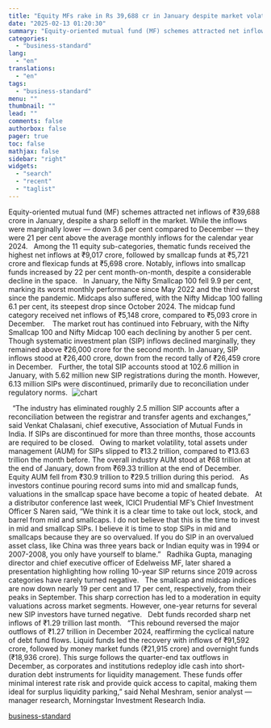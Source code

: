 ```yaml
---
title: "Equity MFs rake in Rs 39,688 cr in January despite market volatility"
date: "2025-02-13 01:20:30"
summary: "Equity-oriented mutual fund (MF) schemes attracted net inflows of ₹39,688 crore in January, despite a sharp selloff in the market. While the inflows were marginally lower — down 3.6 per cent compared to December — they were 21 per cent above the average monthly inflows for the calendar year 2024...."
categories:
  - "business-standard"
lang:
  - "en"
translations:
  - "en"
tags:
  - "business-standard"
menu: ""
thumbnail: ""
lead: ""
comments: false
authorbox: false
pager: true
toc: false
mathjax: false
sidebar: "right"
widgets:
  - "search"
  - "recent"
  - "taglist"
---
```


Equity-oriented mutual fund (MF) schemes attracted net inflows of ₹39,688 crore in January, despite a sharp selloff in the market. While the inflows were marginally lower — down 3.6 per cent compared to December — they were 21 per cent above the average monthly inflows for the calendar year 2024.
 
Among the 11 equity sub-categories, thematic funds received the highest net inflows at ₹9,017 crore, followed by smallcap funds at ₹5,721 crore and flexicap funds at ₹5,698 crore. Notably, inflows into smallcap funds increased by 22 per cent month-on-month, despite a considerable decline in the space.
 
In January, the Nifty Smallcap 100 fell 9.9 per cent, marking its worst monthly performance since May 2022 and the third worst since the pandemic. Midcaps also suffered, with the Nifty Midcap 100 falling 6.1 per cent, its steepest drop since October 2024. The midcap fund category received net inflows of ₹5,148 crore, compared to ₹5,093 crore in December. 
 
The market rout has continued into February, with the Nifty Smallcap 100 and Nifty Midcap 100 each declining by another 5 per cent.
 
Though systematic investment plan (SIP) inflows declined marginally, they remained above ₹26,000 crore for the second month. In January, SIP inflows stood at ₹26,400 crore, down from the record tally of ₹26,459 crore in December.
 
Further, the total SIP accounts stood at 102.6 million in January, with 5.62 million new SIP registrations during the month. However, 6.13 million SIPs were discontinued, primarily due to reconciliation under regulatory norms. 
![chart](data:image/gif;base64,R0lGODlhAQABAIAAAAAAAP///yH5BAEAAAAALAAAAAABAAEAAAIBRAA7)![chart](https://bsmedia.business-standard.com/_media/bs/img/article/2025-02/12/full/1739380689-9324.jpg?im=Resize=(640,480))

 
“The industry has eliminated roughly 2.5 million SIP accounts after a reconciliation between the registrar and transfer agents and exchanges,” said Venkat Chalasani, chief executive, Association of Mutual Funds in India. If SIPs are discontinued for more than three months, those accounts are required to be closed.
 
Owing to market volatility, total assets under management (AUM) for SIPs slipped to ₹13.2 trillion, compared to ₹13.63 trillion the month before. The overall industry AUM stood at ₹68 trillion at the end of January, down from ₹69.33 trillion at the end of December. Equity AUM fell from ₹30.9 trillion to ₹29.5 trillion during this period.
 
As investors continue pouring record sums into mid and smallcap funds, valuations in the smallcap space have become a topic of heated debate.
 
At a distributor conference last week, ICICI Prudential MF’s Chief Investment Officer S Naren said, “We think it is a clear time to take out lock, stock, and barrel from mid and smallcaps. I do not believe that this is the time to invest in mid and smallcap SIPs. I believe it is time to stop SIPs in mid and smallcaps because they are so overvalued. If you do SIP in an overvalued asset class, like China was three years back or Indian equity was in 1994 or 2007-2008, you only have yourself to blame.”
 
Radhika Gupta, managing director and chief executive officer of Edelweiss MF, later shared a presentation highlighting how rolling 10-year SIP returns since 2019 across categories have rarely turned negative.
 
The smallcap and midcap indices are now down nearly 19 per cent and 17 per cent, respectively, from their peaks in September. This sharp correction has led to a moderation in equity valuations across market segments. However, one-year returns for several new SIP investors have turned negative.
 
Debt funds recorded sharp net inflows of ₹1.29 trillion last month.
 
“This rebound reversed the major outflows of ₹1.27 trillion in December 2024, reaffirming the cyclical nature of debt fund flows. Liquid funds led the recovery with inflows of ₹91,592 crore, followed by money market funds (₹21,915 crore) and overnight funds (₹18,936 crore). This surge follows the quarter-end tax outflows in December, as corporates and institutions redeploy idle cash into short-duration debt instruments for liquidity management. These funds offer minimal interest rate risk and provide quick access to capital, making them ideal for surplus liquidity parking,” said Nehal Meshram, senior analyst — manager research, Morningstar Investment Research India.

[business-standard](https://www.business-standard.com/markets/mutual-fund/equity-mfs-see-inflow-of-rs-39-688-crore-in-january-despite-volatility-125021200660_1.html)
